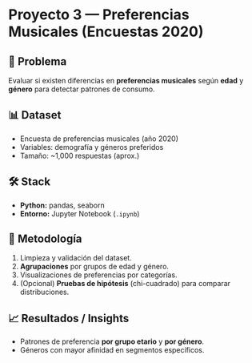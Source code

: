 # Proyecto 3 — Preferencias Musicales (Encuestas 2020)

## 📌 Problema
Evaluar si existen diferencias en **preferencias musicales** según **edad** y **género** para detectar patrones de consumo.

## 📊 Dataset
- Encuesta de preferencias musicales (año 2020)  
- Variables: demografía y géneros preferidos  
- Tamaño: ~1,000 respuestas (aprox.)

## 🛠️ Stack
- **Python:** pandas, seaborn
- **Entorno:** Jupyter Notebook (`.ipynb`)

## 🔎 Metodología
1. Limpieza y validación del dataset.  
2. **Agrupaciones** por grupos de edad y género.  
3. Visualizaciones de preferencias por categorías.  
4. (Opcional) **Pruebas de hipótesis** (chi-cuadrado) para comparar distribuciones.

## 📈 Resultados / Insights
- Patrones de preferencia **por grupo etario** y **por género**.  
- Géneros con mayor afinidad en segmentos específicos.
